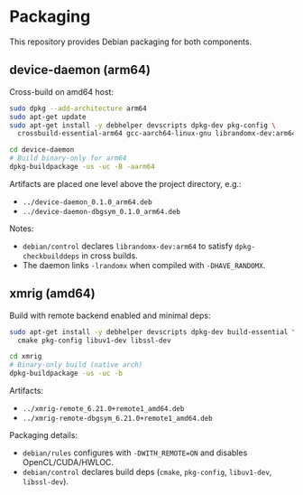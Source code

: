 # Packaging

This repository provides Debian packaging for both components.

## device-daemon (arm64)

Cross-build on amd64 host:

```bash
sudo dpkg --add-architecture arm64
sudo apt-get update
sudo apt-get install -y debhelper devscripts dpkg-dev pkg-config \
  crossbuild-essential-arm64 gcc-aarch64-linux-gnu librandomx-dev:arm64

cd device-daemon
# Build binary-only for arm64
dpkg-buildpackage -us -uc -B -aarm64
```

Artifacts are placed one level above the project directory, e.g.:

- `../device-daemon_0.1.0_arm64.deb`
- `../device-daemon-dbgsym_0.1.0_arm64.deb`

Notes:
- `debian/control` declares `librandomx-dev:arm64` to satisfy `dpkg-checkbuilddeps` in cross builds.
- The daemon links `-lrandomx` when compiled with `-DHAVE_RANDOMX`.

## xmrig (amd64)

Build with remote backend enabled and minimal deps:

```bash
sudo apt-get install -y debhelper devscripts dpkg-dev build-essential \
  cmake pkg-config libuv1-dev libssl-dev

cd xmrig
# Binary-only build (native arch)
dpkg-buildpackage -us -uc -b
```

Artifacts:
- `../xmrig-remote_6.21.0+remote1_amd64.deb`
- `../xmrig-remote-dbgsym_6.21.0+remote1_amd64.deb`

Packaging details:
- `debian/rules` configures with `-DWITH_REMOTE=ON` and disables OpenCL/CUDA/HWLOC.
- `debian/control` declares build deps (`cmake`, `pkg-config`, `libuv1-dev`, `libssl-dev`).
